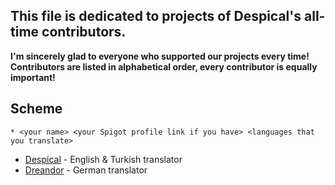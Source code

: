 ## This file is dedicated to projects of Despical's all-time contributors.
**I'm sincerely glad to everyone who supported our projects every time!**
**Contributors are listed in alphabetical order, every contributor is equally important!**

## Scheme
`* <your name> <your Spigot profile link if you have> <languages that you translate>`

* [Despical](https://www.spigotmc.org/members/despical.615094/) - English & Turkish translator
* [Dreandor](https://www.spigotmc.org/members/dreandor.643921/) - German translator
